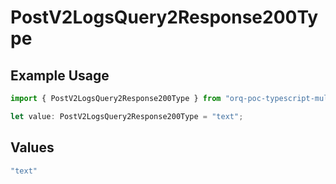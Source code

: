 # PostV2LogsQuery2Response200Type

## Example Usage

```typescript
import { PostV2LogsQuery2Response200Type } from "orq-poc-typescript-multi-env-version/models/operations";

let value: PostV2LogsQuery2Response200Type = "text";
```

## Values

```typescript
"text"
```